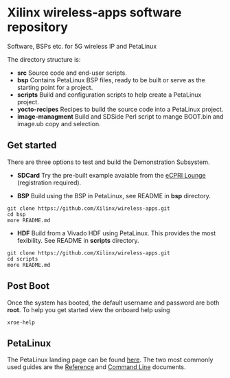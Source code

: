 # Xilinx wireless-apps software repository

Software, BSPs etc. for 5G wireless IP and PetaLinux

The directory structure is:
- **src** Source code and end-user scripts.
- **bsp** Contains PetaLinux BSP files, ready to be built or serve as the starting point for a project.
- **scripts** Build and configuration scripts to help create a PetaLinux project.
- **yocto-recipes** Recipes to build the source code into a PetaLinux project.
- **image-managment** Build and SDSide Perl script to mange BOOT.bin and image.ub copy and selection.

## Get started 

There are three options to test and build the Demonstration Subsystem.
- **SDCard** Try the pre-built example avaiable from the <a href="https://www.xilinx.com/member/ecpri.html" target="_blank">eCPRI Lounge</a> (registration required). 

- **BSP** Build using the BSP in PetaLinux, see README in **bsp** directory.
```console
git clone https://github.com/Xilinx/wireless-apps.git
cd bsp
more README.md
```
- **HDF** Build from a Vivado HDF using PetaLinux. This provides the most fexibility. See README in **scripts** directory.
```console
git clone https://github.com/Xilinx/wireless-apps.git
cd scripts
more README.md
```

## Post Boot
Once the system has booted, the default username and password are both **root**. To help you get started view the onboard help using
```console
xroe-help
```

## PetaLinux 
The PetaLinux landing page can be found <a href="https://www.xilinx.com/products/design-tools/embedded-software/petalinux-sdk.html" target="_blank">here</a>.
The two most commonly used guides are the <a href="https://www.xilinx.com/support/documentation/sw_manuals/xilinx2018_3/ug1144-petalinux-tools-reference-guide.pdf" target="_blank">Reference</a> and <a href="https://www.xilinx.com/support/documentation/sw_manuals/xilinx2018_3/ug1157-petalinux-tools-command-line-guide.pdf" target="_blank">Command Line</a> documents.
